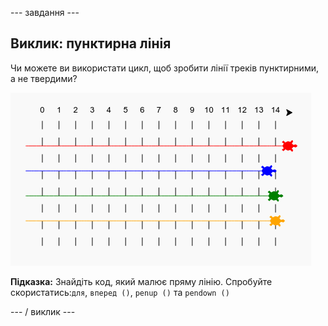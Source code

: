 \--- завдання \---

## Виклик: пунктирна лінія

Чи можете ви використати цикл, щоб зробити лінії треків пунктирними, а не твердими?

![скріншот](images/race-finished.png)

**Підказка:** Знайдіть код, який малює пряму лінію. Спробуйте скористатись:`для`, `вперед ()`, `penup ()` та `pendown ()`

\--- / виклик \---